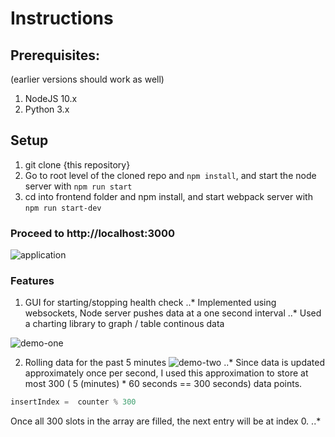 # Instructions

## Prerequisites:
(earlier versions should work as well)
1) NodeJS 10.x 
2) Python 3.x

## Setup
1) git clone {this repository}
2) Go to root level of the cloned repo and ``` npm install ```, and start the node server with ```npm run start```
3) cd into frontend folder and npm install, and  start webpack server with ```npm run start-dev```


### Proceed to http://localhost:3000
![application](https://puu.sh/BWfZy/076eeebfdd.png)

### Features

1) GUI for starting/stopping health check
..* Implemented using websockets, Node server pushes data at a one second interval
..* Used a charting library to graph / table continous data

![demo-one](http://g.recordit.co/7NY5hvDFIa.gif)

2) Rolling data for the past 5 minutes
![demo-two](http://g.recordit.co/2k0grwkw9D.gif)
..*  Since data is updated approximately once per second, I used this approximation to store at most 300 ( 5 (minutes) * 60 seconds == 300 seconds) data points.
``` javascript
insertIndex =  counter % 300
```
Once all 300 slots in the array are filled, the next entry will be at index 0. 
..*



